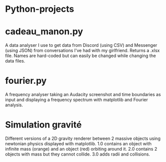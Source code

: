 # Python-projects

# cadeau_manon.py
A data analyser I use to get data from Discord (using CSV) and Messenger (using JSON) from conversations I've had with my girlfriend. Returns a .xlsx file. Names are hard-coded but can easily be changed while changing the data files.

# fourier.py
A frequency analyser taking an Audacity screenshot and time boundaries as input and displaying a frequency spectrum with matplotlib and Fourier analysis.

# Simulation gravité
Different versions of a 2D gravity renderer between 2 massive objects using newtonian physics displayed with matplotlib. 1.0 contains an object with infinite mass (orange) and an object (red) orbiting around it. 2.0 contains 2 objects with mass but they cannot collide. 3.0 adds radii and collisions.
